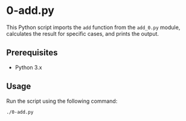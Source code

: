 # 0-add.py

This Python script imports the `add` function from the `add_0.py` module, calculates the result for specific cases, and prints the output.

## Prerequisites

- Python 3.x

## Usage

Run the script using the following command:

```bash
./0-add.py

